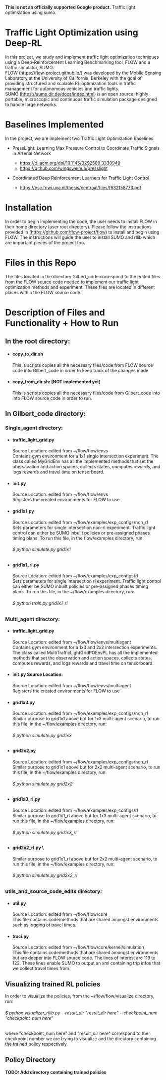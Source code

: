 **This is not an officially supported Google product.** 
Traffic light optimization using sumo.

# Traffic Light Optimization using Deep-RL
In this project, we study and implement traffic light optimization techniques using a Deep-Reinforcement Learning Benchmarking tool, FLOW and a traffic simulator, SUMO.\
FLOW (https://flow-project.github.io/)  was developed by the Mobile Sensing Laboratory at the University of California, Berkeley with the goal of providing structured and scalable RL optimization tools in traffic management for autonomous vehicles and traffic lights. \
SUMO (https://sumo.dlr.de/docs/index.html) is an open source, highly portable, microscopic and continuous traffic simulation package designed to handle large networks. 

# Baselines Implemented
In the project, we are implement two Traffic Light Optimization Baselines:
- PressLight: Learning Max Pressure Control to Coordinate Traffic Signals in Arterial Network
    - https://dl.acm.org/doi/10.1145/3292500.3330949
    - https://github.com/wingsweihua/presslight

- Coordinated Deep Reinforcement Learners for Traffic Light Control 
    - https://esc.fnwi.uva.nl/thesis/centraal/files/f632158773.pdf

# Installation
In order to begin implementing the code, the user needs to install FLOW in their home directory (user root directory). Please follow the instructions provided in (https://github.com/flow-project/flow) to install and begin using FLOW.
The instructions will guide the user to install SUMO and rllib which are important pieces of the project too.

# Files in this Repo
The files located in the directory Gilbert_code correspond to the edited files from the FLOW source code needed to implement our traffic light optimization methods and experiment. These files are located in different places within the FLOW source code.
#  Description of Files and Functionality + How to Run
## In the root directory:
- ####  copy_to_dir.sh
   This is scripts copies all the necessary files/code from FLOW source code into Gilbert_code in order to keep track of the changes made.
- #### copy_from_dir.sh: [NOT implemented yet]
    This is scripts copies all the necessary files/code from Gilbert_code into into FLOW source code in order to run.

## In Gilbert_code directory:
### Single_agent directory:
- #### traffic_light_grid.py
    Source Location: edited from ~/flow/flow/envs\
    Contains gym environment for a 1x1 single intersection experiment. The class called MyGridEnv has all the implemented methods that set the obersavation and action spaces, collects states, computes rewards, and logs rewards and travel time on tensorboard.
- #### __init__.py 
    Source Location: edited from ~/flow/flow/envs\
    Registers the created environments for FLOW to use
- #### grid1x1.py
    Source Location: edited from ~/flow/examples/exp_configs/non_rl\
    Sets parameters for single intersection non-rl experiment. Traffic light control can either be SUMO inbuilt policies or pre-assigned phases timing plans. To run this file, in the flow/examples directory, run:
    ###### $ python simulate.py grid1x1

- #### grid1x1_rl.py 
    Source Location: edited from ~/flow/examples/exp_configs/rl\
    Sets parameters for single intersection rl experiment. Traffic light control can either be SUMO inbuilt policies or pre-assigned phases timing plans. To run this file, in the ~/flow/examples directory, run:
    ###### $ python train.py grid1x1_rl
    
### Multi_agent directory:
- ####  traffic_light_grid.py 
    Source Location: edited from ~/flow/flow/envs/multiagent\
    Contains gym environment for a 1x3 and 2x2 intersection experiments. The class called MultiTrafficLightGridPOEnvPL has all the implemented methods that set the observation and action spaces, collects states, computes rewards, and logs rewards and travel time on tensorboard.
- ####  __init__.py Source Location: 
    Source Location: edited from ~/flow/flow/envs/multiagent\
    Registers the created environments for FLOW to use
- ####  grid1x3.py 
    Source Location: edited from ~/flow/examples/exp_configs/non_rl\
    Similar purpose to grid1x1 above but for 1x3 multi-agent scenario, to run this file, in the ~/flow/examples directory, run:
    ###### $ python simulate.py grid1x3
- ####  grid2x2.py 
    Source Location: edited from ~/flow/examples/exp_configs/non_rl\
    Similar purpose to grid1x1 above but for 2x2 multi-agent scenario, to run this file, in the ~/flow/examples directory, run:
    ###### $ python simulate.py  grid2x2
- ####  grid1x3_rl.py 
    Source Location:  edited from ~/flow/examples/exp_configs/rl\
    Similar purpose to grid1x1_rl above but for 1x3 multi-agent scenario, to run this file, in the ~/flow/examples directory, run:
    ###### $ python simulate.py  grid1x3_rl
- ####  grid2x2_rl.py \
    Similar purpose to grid1x1_rl above but for 2x2 multi-agent scenario, to run this file, in the ~/flow/examples directory, run:
    ###### $ python simulate.py  grid2x2_rl

### utils_and_source_code_edits directory:
- ####  util.py 
    Source Location: edited from ~/flow/flow/core\
    This file contains code/methods that are shared amongst environments such as logging ot travel times.
- #### traci.py 
    Source Location: edited from ~/flow/flow/core/kernel/simulation\
    This file contains code/methods that are shared amongst environments but are deeper into FLOW source code. The lines of interest are 119 to 122. These lines enable SUMO to output an xml containing trip infos that we collect travel times from.

## Visualizing trained RL policies
In order to visualize the policies, from the ~/flow/flow/visualize directory, run:
###### $ python visualizer_rllib.py --result_dir "result_dir here" --checkpoint_num "checkpoint_num here"
where "checkpoint_num here" and "result_dir here" correspond to the checkpoint number we are trying to visualize and the directory containing the trained policy respectively.


## Policy Directory
#### TODO: Add directory containing trained policies

